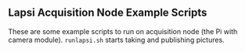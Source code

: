 ## Lapsi Acquisition Node Example Scripts

These are some example scripts to run on acquisition node (the Pi with camera
module). `runlapsi.sh` starts taking and publishing pictures.
